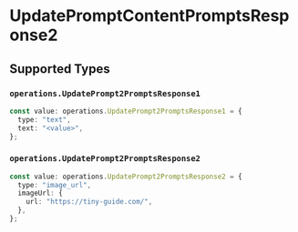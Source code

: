 # UpdatePromptContentPromptsResponse2


## Supported Types

### `operations.UpdatePrompt2PromptsResponse1`

```typescript
const value: operations.UpdatePrompt2PromptsResponse1 = {
  type: "text",
  text: "<value>",
};
```

### `operations.UpdatePrompt2PromptsResponse2`

```typescript
const value: operations.UpdatePrompt2PromptsResponse2 = {
  type: "image_url",
  imageUrl: {
    url: "https://tiny-guide.com/",
  },
};
```

